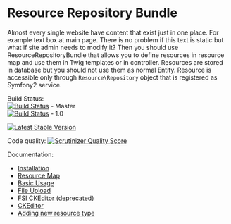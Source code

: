 # Resource Repository Bundle

Almost every single website have content that exist just in one place. For example text box at main page.
There is no problem if this text is static but what if site admin needs to modify it?
Then you should use ResourceRepositoryBundle that allows you to define resources in resource map and use them in Twig
templates or in controller. Resources are stored in database but you should not use them as normal Entity.
Resource is accessible only through ``Resource\Repository`` object that is registered as Symfony2 service.

Build Status:  
[![Build Status](https://travis-ci.org/fsi-open/resource-repository-bundle.png?branch=master)](https://travis-ci.org/fsi-open/resource-repository-bundle) - Master  
[![Build Status](https://travis-ci.org/fsi-open/resource-repository-bundle.png?branch=1.0)](https://travis-ci.org/fsi-open/resource-repository-bundle) - 1.0  

[![Latest Stable Version](https://poser.pugx.org/fsi/resource-repository-bundle/v/stable.png)](https://packagist.org/packages/fsi/resource-repository-bundle)

Code quality:
[![Scrutinizer Quality Score](https://scrutinizer-ci.com/g/fsi-open/resource-repository-bundle/badges/quality-score.png?s=d40261524da1024a92e98b410d97a6568745b06a)](https://scrutinizer-ci.com/g/fsi-open/resource-repository-bundle/)

Documentation:

* [Installation](Resources/docs/installation.md)
* [Resource Map](Resources/docs/resource_map.md)
* [Basic Usage](Resources/docs/basic_usage.md)
* [File Upload](Resources/docs/file_upload.md)
* [FSI CKEditor (deprecated)](Resources/docs/fsi_ckeditor.md)
* [CKEditor](Resources/docs/ckeditor.md)
* [Adding new resource type](Resources/docs/adding_new_resource_type.md)
